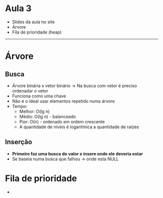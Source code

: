 # Aula 3 
- Slides da aula no site 
- Árvore
- Fila de prioridade (heap)
------
# Árvore
## Busca
- Árvore binária x vetor binário -> Na busca com vetor é preciso ordenadar o vetor
- Funciona como uma chave
- Não é o ideal usar elementos repetido numa árvore
- Tempo: 
  - Melhor: O(lg n)
  - Médio: O(lg n) - balanceado
  - Pior: O(n) - ordenado em ordem crescente
  -    A quantidade de níveis é logaritmica a quantidade de raizes


## Inserção
- **Primeiro faz uma busca do valor e insere onde ele deveria estar**
- Se baseia numa busca que falhou -> onde esta NULL


# Fila de prioridade
- 
